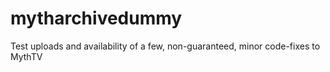 # mytharchivedummy
Test uploads and availability of a few, non-guaranteed, minor code-fixes to MythTV 
